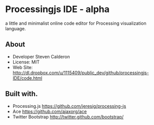 Processingjs IDE - alpha
=========================
a little and minimalist online code editor for Processing visualization language.

About
--------
* Developer          Steven Calderon
* License:           MIT
* Web Site:          http://dl.dropbox.com/u/1115409/public_dev/github/processingjs-IDE/code.html


Built with.
----------------------
* Processing.js       https://github.com/jeresig/processing-js
* Ace                 https://github.com/ajaxorg/ace
* Twitter Bootstrap   http://twitter.github.com/bootstrap/